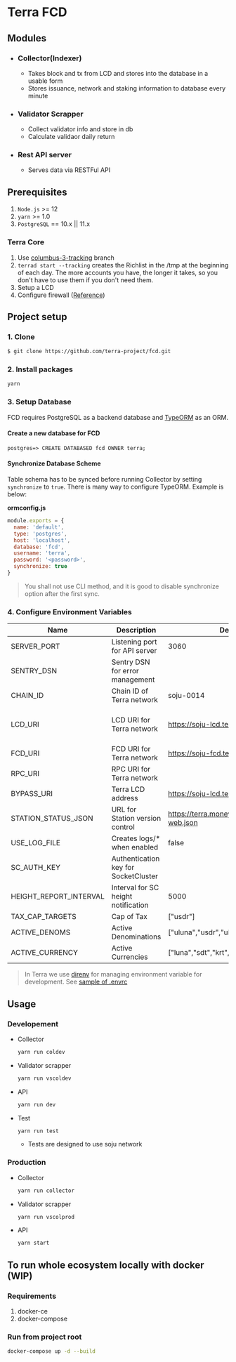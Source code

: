 # Terra FCD 

## Modules
* ### Collector(Indexer)
  - Takes block and tx from LCD and stores into the database in a usable form
  - Stores issuance, network and staking information to database every minute
* ### Validator Scrapper
  - Collect validator info and store in db
  - Calculate validaor daily return
* ### Rest API server
  * Serves data via RESTFul API

## Prerequisites
1. `Node.js` >= 12
1. `yarn` >= 1.0
1. `PostgreSQL` == 10.x || 11.x

### Terra Core
1. Use [columbus-3-tracking](https://github.com/terra-project/core/tree/columbus-3-tracking) branch
1. `terrad start --tracking` creates the Richlist in the /tmp at the beginning of each day. The more accounts you have, the longer it takes, so you don't have to use them if you don't need them.
1. Setup a LCD
1. Configure firewall ([Reference](https://docs.terra.money/docs/node-production#firewall-configuration))

## Project setup

### 1. Clone
```bash
$ git clone https://github.com/terra-project/fcd.git
```

### 2. Install packages
```bash
yarn
```

### 3. Setup Database
FCD requires PostgreSQL as a backend database and [TypeORM](https://github.com/typeorm/typeorm) as an ORM.

#### Create a new database for FCD
```psql
postgres=> CREATE DATABASED fcd OWNER terra;
```
#### Synchronize Database Scheme
Table schema has to be synced before running Collector by setting `synchronize` to `true`. There is many way to configure TypeORM. Example is below:

**ormconfig.js**
```javascript
module.exports = {
  name: 'default',
  type: 'postgres',
  host: 'localhost',
  database: 'fcd',
  username: 'terra',
  password: '<password>',
  synchronize: true
}
```

> You shall not use CLI method, and it is good to disable synchronize option after the first sync.

### 4. Configure Environment Variables
| Name                | Description                     | Default                                      | Module(s)                          |
|---------------------|---------------------------------|----------------------------------------------|------------------------------------|
| SERVER_PORT         | Listening port for API server   | 3060                                         | API                                |
| SENTRY_DSN          | Sentry DSN for error management |                                              | All                                |
| CHAIN_ID            | Chain ID of Terra network       | soju-0014                                    | API, Collector                     |
| LCD_URI             | LCD URI for Terra network       | https://soju-lcd.terra.dev                   | API, Collector, Validator Scrapper |
| FCD_URI             | FCD URI for Terra network       | https://soju-fcd.terra.dev                   | Collector                          |
| RPC_URI             | RPC URI for Terra network       | <required>                                   | Collector                          |
| BYPASS_URI          | Terra LCD address               | https://soju-lcd.terra.dev                   | API                                |
| STATION_STATUS_JSON | URL for Station version control | https://terra.money/station/version-web.json | API                                |
| USE_LOG_FILE        | Creates logs/* when enabled     | false                                        | All                                |
| SC_AUTH_KEY         | Authentication key for SocketCluster | <required>                              | API                                |
| HEIGHT_REPORT_INTERVAL | Interval for SC height notification | 5000                                  | API                                |
| TAX_CAP_TARGETS     | Cap of Tax                      | ["usdr"]                                     | API                                |
| ACTIVE_DENOMS       | Active Denominations            | ["uluna","usdr","ukrw","uusd","umnt"]        | API                                |
| ACTIVE_CURRENCY     | Active Currencies               | ["luna","sdt","krt","ust","mnt"]             | API                                |

> In Terra we use [direnv](https://direnv.net) for managing environment variable for development. See [sample of .envrc](.envrc_sample)

## Usage
### Developement
* Collector
  ```bash
  yarn run coldev
  ```
* Validator scrapper
  ```bash
  yarn run vscoldev
  ```
* API
  ```bash
  yarn run dev
  ```
* Test
  ```bash
  yarn run test
  ```
  * Tests are designed to use soju network

### Production
* Collector
  ```bash
  yarn run collector
  ```
* Validator scrapper
  ```bash
  yarn run vscolprod
  ```
* API
  ```bash
  yarn start
  ```

## To run whole ecosystem locally with docker (WIP)
### Requirements
1. docker-ce
2. docker-compose
### Run from project root
```bash
docker-compose up -d --build
```

